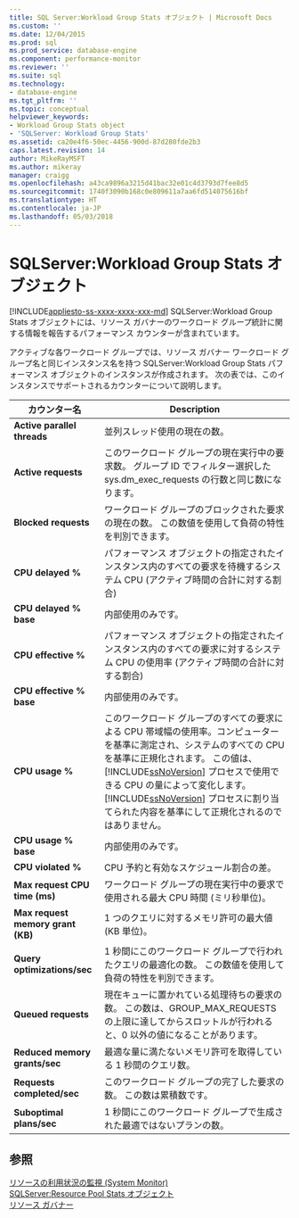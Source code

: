 ```yaml
---
title: SQL Server:Workload Group Stats オブジェクト | Microsoft Docs
ms.custom: ''
ms.date: 12/04/2015
ms.prod: sql
ms.prod_service: database-engine
ms.component: performance-monitor
ms.reviewer: ''
ms.suite: sql
ms.technology:
- database-engine
ms.tgt_pltfrm: ''
ms.topic: conceptual
helpviewer_keywords:
- Workload Group Stats object
- 'SQLServer: Workload Group Stats'
ms.assetid: ca20e4f6-50ec-4456-900d-87d280fde2b3
caps.latest.revision: 14
author: MikeRayMSFT
ms.author: mikeray
manager: craigg
ms.openlocfilehash: a43ca9896a3215d41bac32e01c4d3793d7fee8d5
ms.sourcegitcommit: 1740f3090b168c0e809611a7aa6fd514075616bf
ms.translationtype: HT
ms.contentlocale: ja-JP
ms.lasthandoff: 05/03/2018
---
```

# <a name="sql-server-workload-group-stats-object"></a>SQLServer:Workload Group Stats オブジェクト
[!INCLUDE[appliesto-ss-xxxx-xxxx-xxx-md](../../includes/appliesto-ss-xxxx-xxxx-xxx-md.md)]
  SQLServer:Workload Group Stats オブジェクトには、リソース ガバナーのワークロード グループ統計に関する情報を報告するパフォーマンス カウンターが含まれています。  
  
 アクティブな各ワークロード グループでは、リソース ガバナー ワークロード グループ名と同じインスタンス名を持つ SQLServer:Workload Group Stats パフォーマンス オブジェクトのインスタンスが作成されます。 次の表では、このインスタンスでサポートされるカウンターについて説明します。  
  
|カウンター名|Description|  
|------------------|-----------------|  
|**Active parallel threads**|並列スレッド使用の現在の数。|  
|**Active requests**|このワークロード グループの現在実行中の要求数。 グループ ID でフィルター選択した sys.dm_exec_requests の行数と同じ数になります。|  
|**Blocked requests**|ワークロード グループのブロックされた要求の現在の数。 この数値を使用して負荷の特性を判別できます。|  
|**CPU delayed %**|パフォーマンス オブジェクトの指定されたインスタンス内のすべての要求を待機するシステム CPU (アクティブ時間の合計に対する割合)| 
|**CPU delayed % base**|内部使用のみです。| 
|**CPU effective %**|パフォーマンス オブジェクトの指定されたインスタンス内のすべての要求に対するシステム CPU の使用率 (アクティブ時間の合計に対する割合)| 
|**CPU effective % base**|内部使用のみです。| 
|**CPU usage %**|このワークロード グループのすべての要求による CPU 帯域幅の使用率。コンピューターを基準に測定され、システムのすべての CPU を基準に正規化されます。 この値は、 [!INCLUDE[ssNoVersion](../../includes/ssnoversion-md.md)] プロセスで使用できる CPU の量によって変化します。 [!INCLUDE[ssNoVersion](../../includes/ssnoversion-md.md)] プロセスに割り当てられた内容を基準にして正規化されるのではありません。| 
|**CPU usage % base**|内部使用のみです。| 
|**CPU violated %**|CPU 予約と有効なスケジュール割合の差。|  
|**Max request CPU time (ms)**|ワークロード グループの現在実行中の要求で使用される最大 CPU 時間 (ミリ秒単位)。|  
|**Max request memory grant (KB)**|1 つのクエリに対するメモリ許可の最大値 (KB 単位)。|  
|**Query optimizations/sec**|1 秒間にこのワークロード グループで行われたクエリの最適化の数。 この数値を使用して負荷の特性を判別できます。|  
|**Queued requests**|現在キューに置かれている処理待ちの要求の数。 この数は、GROUP_MAX_REQUESTS の上限に達してからスロットルが行われると、0 以外の値になることがあります。|  
|**Reduced memory grants/sec**|最適な量に満たないメモリ許可を取得している 1 秒間のクエリ数。|  
|**Requests completed/sec**|このワークロード グループの完了した要求の数。 この数は累積数です。|  
|**Suboptimal plans/sec**|1 秒間にこのワークロード グループで生成された最適ではないプランの数。|  
  
## <a name="see-also"></a>参照  
 [リソースの利用状況の監視 &#40;System Monitor&#41;](../../relational-databases/performance-monitor/monitor-resource-usage-system-monitor.md)   
 [SQLServer:Resource Pool Stats オブジェクト](../../relational-databases/performance-monitor/sql-server-resource-pool-stats-object.md)   
 [リソース ガバナー](../../relational-databases/resource-governor/resource-governor.md)  
  
  
